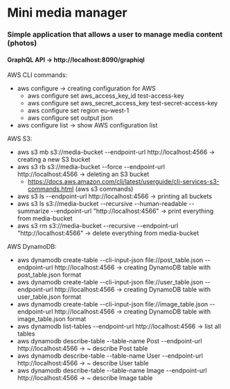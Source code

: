 # Mini media manager

### Simple application that allows a user to manage media content (photos)

#### GraphQL API -> http://localhost:8090/graphiql

AWS CLI commands:
* aws configure -> creating configuration for AWS
    * aws configure set aws_access_key_id test-access-key
    * aws configure set aws_secret_access_key test-secret-access-key
    * aws configure set region eu-west-1
    * aws configure set output json
* aws configure list -> show AWS configuration list

AWS S3:
* aws s3 mb s3://media-bucket --endpoint-url http://localhost:4566 -> creating a new S3 bucket
* aws s3 rb s3://media-bucket --force --endpoint-url http://localhost:4566 -> deleting an S3 bucket
    * https://docs.aws.amazon.com/cli/latest/userguide/cli-services-s3-commands.html (aws s3 commands)
* aws s3 ls --endpoint-url http://localhost:4566 -> printing all buckets
* aws s3 ls s3://media-bucket --recursive --human-readable --summarize --endpoint-url "http://localhost:4566" -> print everything from media-bucket
* aws s3 rm s3://media-bucket --recursive --endpoint-url "http://localhost:4566" -> delete everything from media-bucket

AWS DynamoDB:
* aws dynamodb create-table --cli-input-json file://post_table.json --endpoint-url http://localhost:4566 -> creating DynamoDB table with post_table.json format
* aws dynamodb create-table --cli-input-json file://user_table.json --endpoint-url http://localhost:4566 -> creating DynamoDB table with user_table.json format
* aws dynamodb create-table --cli-input-json file://image_table.json --endpoint-url http://localhost:4566 -> creating DynamoDB table with image_table.json format 
* aws dynamodb list-tables --endpoint-url http://localhost:4566 -> list all tables
* aws dynamodb describe-table --table-name Post --endpoint-url http://localhost:4566 -> ~ describe Post table
* aws dynamodb describe-table --table-name User --endpoint-url http://localhost:4566 -> ~ describe User table
* aws dynamodb describe-table --table-name Image --endpoint-url http://localhost:4566 -> ~ describe Image table

